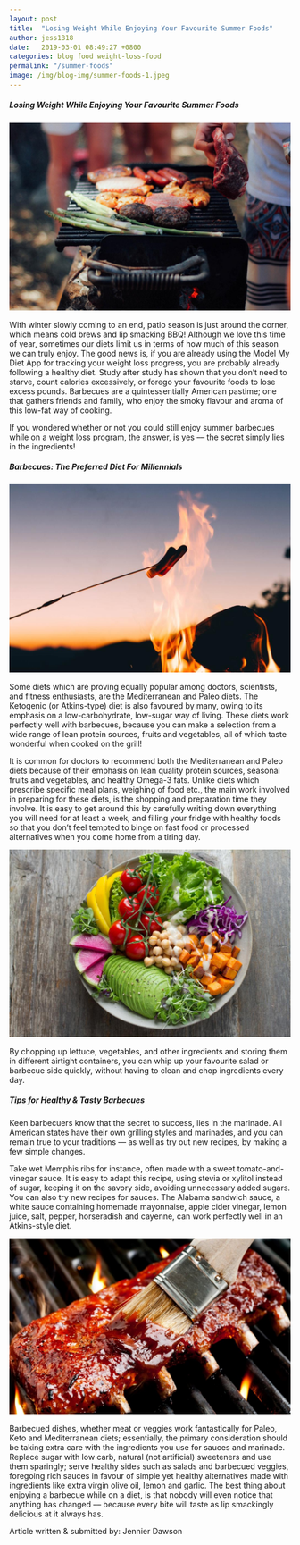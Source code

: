```yaml
---
layout: post
title:  "Losing Weight While Enjoying Your Favourite Summer Foods"
author: jess1818
date:   2019-03-01 08:49:27 +0800
categories: blog food weight-loss-food
permalink: "/summer-foods"
image: /img/blog-img/summer-foods-1.jpeg
---
```



##### Losing Weight While Enjoying Your Favourite Summer Foods

![image](/img/blog-img/summer-foods-1.jpeg "image-1")

With winter slowly coming to an end, patio season is just around the corner, which means cold brews and lip smacking BBQ! Although we love this time of year, sometimes our diets limit us in terms of how much of this season we can truly enjoy. The good news is, if you are already using the Model My Diet App for tracking your weight loss progress, you are probably already following a healthy diet. Study after study has shown that you don’t need to starve, count calories excessively, or forego your favourite foods to lose excess pounds. Barbecues are a quintessentially American pastime; one that gathers friends and family, who enjoy the smoky flavour and aroma of this low-fat way of cooking.

If you wondered whether or not you could still enjoy summer barbecues while on a weight loss program, the answer, is yes –– the secret simply lies in the ingredients!

##### Barbecues: The Preferred Diet For Millennials

![image](/img/blog-img/summer-foods-2.jpeg "image-2")


Some diets which are proving equally popular among doctors, scientists, and fitness enthusiasts, are the Mediterranean and Paleo diets. The Ketogenic (or Atkins-type) diet is also favoured by many, owing to its emphasis on a low-carbohydrate, low-sugar way of living. These diets work perfectly well with barbecues, because you can make a selection from a wide range of lean protein sources, fruits and vegetables, all of which taste wonderful when cooked on the grill!

It is common for doctors to recommend both the Mediterranean and Paleo diets because of their emphasis on lean quality protein sources, seasonal fruits and vegetables, and healthy Omega-3 fats. Unlike diets which prescribe specific meal plans, weighing of food etc., the main work involved in preparing for these diets, is the shopping and preparation time they involve. It is easy to get around this by carefully writing down everything you will need for at least a week, and filling your fridge with healthy foods so that you don’t feel tempted to binge on fast food or processed alternatives when you come home from a tiring day.


![image](/img/blog-img/summer-foods-3.jpeg "image-3")


By chopping up lettuce, vegetables, and other ingredients and storing them in different airtight containers, you can whip up your favourite salad or barbecue side quickly, without having to clean and chop ingredients every day.

##### Tips for Healthy & Tasty Barbecues

Keen barbecuers know that the secret to success, lies in the marinade. All American states have their own grilling styles and marinades, and you can remain true to your traditions –– as well as try out new recipes, by making a few simple changes.

Take wet Memphis ribs for instance, often made with a sweet tomato-and-vinegar sauce. It is easy to adapt this recipe, using stevia or xylitol instead of sugar, keeping it on the savory side, avoiding unnecessary added sugars. You can also try new recipes for sauces. The Alabama sandwich sauce, a white sauce containing homemade mayonnaise, apple cider vinegar, lemon juice, salt, pepper, horseradish and cayenne, can work perfectly well in an Atkins-style diet.

![image](/img/blog-img/summer-foods-4.jpeg "image-4")


Barbecued dishes, whether meat or veggies work fantastically for Paleo, Keto and Mediterranean diets; essentially, the primary consideration should be taking extra care with the ingredients you use for sauces and marinade. Replace sugar with low carb, natural (not artificial) sweeteners and use them sparingly; serve healthy sides such as salads and barbecued veggies, foregoing rich sauces in favour of simple yet healthy alternatives made with ingredients like extra virgin olive oil, lemon and garlic. The best thing about enjoying a barbecue while on a diet, is that nobody will even notice that anything has changed –– because every bite will taste as lip smackingly delicious at it always has.

Article written & submitted by: Jennier Dawson
